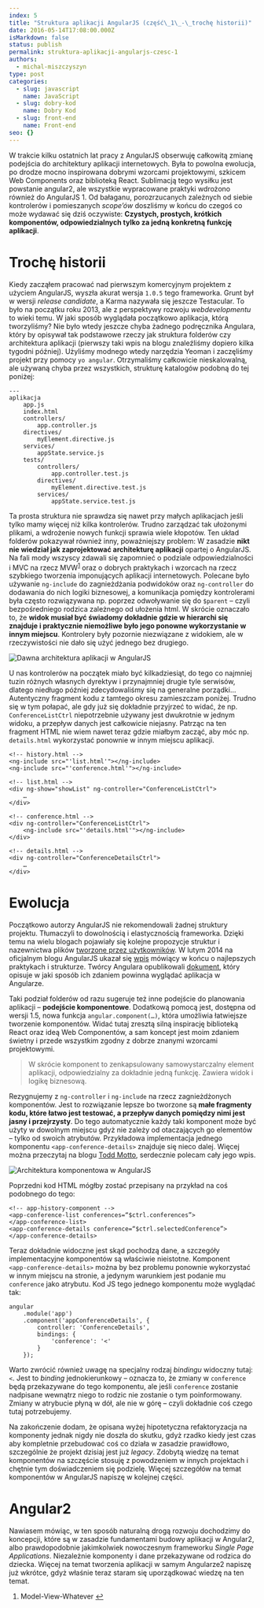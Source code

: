 ```yaml
---
index: 5
title: "Struktura aplikacji AngularJS (część\_1\_‑\_trochę historii)"
date: 2016-05-14T17:08:00.000Z
isMarkdown: false
status: publish
permalink: struktura-aplikacji-angularjs-czesc-1
authors:
  - michal-miszczyszyn
type: post
categories:
  - slug: javascript
    name: JavaScript
  - slug: dobry-kod
    name: Dobry Kod
  - slug: front-end
    name: Front-end
seo: {}
---
```


<p>W trakcie kilku ostatnich lat pracy z AngularJS obserwuję całkowitą zmianę podejścia do architektury aplikacji internetowych. Była to powolna ewolucja, po drodze mocno inspirowana dobrymi wzorcami projektowymi, szkicem Web Components oraz biblioteką React. Sublimacją tego wysiłku jest powstanie angular2, ale wszystkie wypracowane praktyki wdrożono również do AngularJS 1. Od bałaganu, porozrzucanych zależnych od siebie kontrolerów i pomieszanych <em>scope’ów</em> doszliśmy w końcu do czegoś co może wydawać się dziś oczywiste: <strong>Czystych, prostych, krótkich komponentów, odpowiedzialnych tylko za jedną konkretną funkcję aplikacji</strong>.</p>

<h1 id="trochhistorii">Trochę historii</h1>

<p>Kiedy zacząłem pracować nad pierwszym komercyjnym projektem z użyciem AngularJS, wyszła akurat wersja <code>1.0.5</code> tego frameworka.  Grunt był w wersji <em>release candidate</em>, a Karma nazywała się jeszcze Testacular. To było na początku roku 2013, ale z perspektywy rozwoju <em>webdevelopmentu</em> to wieki temu. W jaki sposób wyglądała początkowo aplikacja, którą tworzyliśmy? Nie było wtedy jeszcze chyba żadnego podręcznika Angulara, który by opisywał tak podstawowe rzeczy jak struktura folderów czy architektura aplikacji (pierwszy taki wpis na blogu znaleźliśmy dopiero kilka tygodni później). Użyliśmy modnego wtedy narzędzia Yeoman i zaczęliśmy projekt przy pomocy <code>yo angular</code>. Otrzymaliśmy całkowicie nieskalowalną, ale używaną chyba przez wszystkich, strukturę katalogów podobną do tej poniżej:</p>

<pre><code>---
aplikacja  
    app.js
    index.html
    controllers/
        app.controller.js
    directives/
        myElement.directive.js
    services/
        appState.service.js
    tests/
        controllers/
            app.controller.test.js
        directives/
            myElement.directive.test.js
        services/
            appState.service.test.js
</code></pre>

<p>Ta prosta struktura nie sprawdza się nawet przy małych aplikacjach jeśli tylko mamy więcej niż kilka kontrolerów. Trudno zarządzać tak ułożonymi plikami, a wdrożenie nowych funkcji sprawia wiele kłopotów. Ten układ folderów pokazywał również inny, poważniejszy problem: W zasadzie <strong>nikt nie wiedział jak zaprojektować architekturę aplikacji</strong> opartej o AngularJS. Na fali mody wszyscy zdawali się zapomnieć o podziale odpowiedzialności i MVC na rzecz MVW<sup id="fnref:1"><a href="#fn:1" rel="footnote">1</a></sup> oraz o dobrych praktykach i wzorcach na rzecz szybkiego tworzenia imponujących aplikacji internetowych. Polecane było używanie <code>ng‑include</code> do zagnieżdżania podwidoków oraz <code>ng‑controller</code> do dodawania do nich logiki biznesowej, a komunikacja pomiędzy kontrolerami była często rozwiązywana np. poprzez odwoływanie się do <code>$parent</code> – czyli bezpośredniego rodzica zależnego od ułożenia html. W skrócie oznaczało to, że <strong>widok musiał być świadomy dokładnie gdzie w hierarchi się znajduje i praktycznie niemożliwe było jego ponowne wykorzystanie w innym miejscu</strong>. Kontrolery były pozornie niezwiązane z widokiem, ale w rzeczywistości nie dało się użyć jednego bez drugiego.</p>

<p><img src="/content/images/2016/05/stara-architektura-angularjs-2.png" alt="Dawna architektura aplikacji w AngularJS" /></p>

<p>U nas kontrolerów na początek miało być kilkadziesiąt, do tego co najmniej tuzin różnych własnych dyrektyw i przynajmniej drugie tyle serwisów, dlatego niedługo później zdecydowaliśmy się na generalne porządki… Autentyczny fragment kodu z tamtego okresu zamieszczam poniżej. Trudno się w tym połapać, ale gdy już się dokładnie przyjrzeć to widać, że np. <code>ConferenceListCtrl</code> niepotrzebnie używany jest dwukrotnie w jednym widoku, a przepływ danych jest całkowicie niejasny. Patrząc na ten fragment HTML nie wiem nawet teraz gdzie miałbym zacząć, aby móc np. <code>details.html</code> wykorzystać ponownie w innym miejscu aplikacji.</p>

<pre><code class="language-html">&lt;!-- history.html --&gt;  
&lt;ng-include src="'list.html'"&gt;&lt;/ng-include&gt;  
&lt;ng-include src="'conference.html'"&gt;&lt;/ng-include&gt;

&lt;!-- list.html --&gt;  
&lt;div ng-show="showList" ng-controller="ConferenceListCtrl"&gt;  
    …
&lt;/div&gt;

&lt;!-- conference.html --&gt;  
&lt;div ng-controller="ConferenceListCtrl"&gt;  
    &lt;ng-include src="'details.html'"&gt;&lt;/ng-include&gt;
&lt;/div&gt;

&lt;!-- details.html --&gt;  
&lt;div ng-controller="ConferenceDetailsCtrl"&gt;  
    …
&lt;/div&gt;  
</code></pre>

<h1 id="ewolucja">Ewolucja</h1>

<p>Początkowo autorzy AngularJS nie rekomendowali żadnej struktury projektu. Tłumaczyli to dowolnością i elastycznością frameworka. Dzięki temu na wielu blogach pojawiały się kolejne propozycje struktur i nazewnictwa plików <a href="http://stackoverflow.com/questions/18542353/angularjs-folder-structure">tworzone przez użytkowników</a>. W lutym 2014 na oficjalnym blogu AngularJS ukazał się <a href="http://blog.angularjs.org/2014/02/an-angularjs-style-guide-and-best.html">wpis</a> mówiący w końcu o najlepszych praktykach i strukturze. Twórcy Angulara opublikowali <a href="https://docs.google.com/document/d/1XXMvReO8-Awi1EZXAXS4PzDzdNvV6pGcuaF4Q9821Es/pub">dokument</a>, który opisuje w jaki sposób ich zdaniem powinna wyglądać aplikacja w Angularze.</p>

<p>Taki podział folderów od razu sugeruje też inne podejście do planowania aplikacji – <strong>podejście komponentowe</strong>. Dodatkową pomocą jest, dostępna od wersji 1.5, nowa funkcja <code>angular.component(…)</code>, która umożliwia łatwiejsze tworzenie komponentów. Widać tutaj zresztą silną inspirację biblioteką React oraz ideą Web Componentów, a sam koncept jest moim zdaniem świetny i przede wszystkim zgodny z dobrze znanymi wzorcami projektowymi.</p>

<blockquote>
  <p>W skrócie komponent to zenkapsulowany samowystarczalny element aplikacji, odpowiedzialny za dokładnie jedną funkcję. Zawiera widok i logikę biznesową.</p>
</blockquote>

<p>Rezygnujemy z <code>ng-controller</code> i <code>ng-include</code> na rzecz zagnieżdżonych komponentów. Jest to rozwiązanie lepsze bo tworzone są <strong>małe fragmenty kodu, które łatwo jest testować, a przepływ danych pomiędzy nimi jest jasny i przejrzysty</strong>. Do tego automatycznie każdy taki komponent może być użyty w dowolnym miejscu gdyż nie zależy od otaczających go elementów – tylko od swoich atrybutów. Przykładowa implementacja jednego komponentu <code>&lt;app‑conference‑details&gt;</code> znajduje się nieco dalej. Więcej można przeczytaj na blogu <a href="https://toddmotto.com/exploring-the-angular-1-5-component-method/">Todd Motto</a>, serdecznie polecam cały jego wpis.</p>

<p><img src="/content/images/2016/05/architektura-komponentowa-angularjs.png" alt="Architektura komponentowa w AngularJS" /></p>

<p>Poprzedni kod HTML mógłby zostać przepisany na przykład na coś podobnego do tego:</p>

<pre><code class="language-html">&lt;!-- app-history-component --&gt;  
&lt;app-conference-list conferences=“$ctrl.conferences”&gt;  
&lt;/app-conference-list&gt;  
&lt;app-conference-details conference=“$ctrl.selectedConference”&gt;  
&lt;/app-conference-details&gt;  
</code></pre>

<p>Teraz dokładnie widoczne jest skąd pochodzą dane, a szczegóły implementacyjne komponentów są właściwie nieistotne. Komponent <code>&lt;app‑conference‑details&gt;</code> można by bez problemu ponownie wykorzystać w innym miejscu na stronie, a jedynym warunkiem jest podanie mu <code>conference</code> jako atrybutu. Kod JS tego jednego komponentu może wyglądać tak:</p>

<pre><code class="language-javascript">angular  
    .module('app')
    .component('appConferenceDetails', {
        controller: 'ConferenceDetails',
        bindings: {
            'conference': '&lt;'
        }
    });
</code></pre>

<p>Warto zwrócić również uwagę na specjalny rodzaj <em>bindingu</em> widoczny tutaj: <code>&lt;</code>. Jest to <em>binding</em> jednokierunkowy – oznacza to, że zmiany w <code>conference</code> będą przekazywane do tego komponentu, ale jeśli <code>conference</code> zostanie nadpisane wewnątrz niego to rodzic nie zostanie o tym poinformowany. Zmiany w atrybucie płyną w dół, ale nie w górę – czyli dokładnie coś czego tutaj potrzebujemy.</p>

<p>Na zakończenie dodam, że opisana wyżej hipotetyczna refaktoryzacja na komponenty jednak nigdy nie doszła do skutku, gdyż rzadko kiedy jest czas aby kompletnie przebudować coś co działa w zasadzie prawidłowo, szczególnie że projekt dzisiaj jest już <em>legacy</em>. Zdobytą wiedzę na temat komponentów na szczęście stosuję z powodzeniem w innych projektach i chętnie tym doświadczeniem się podzielę. Więcej szczegółów na temat komponentów w AngularJS napiszę w kolejnej części.</p>

<h1 id="angular2">Angular2</h1>

<p>Nawiasem mówiąc, w ten sposób naturalną drogą rozwoju dochodzimy do koncepcji, które są w zasadzie fundamentami budowy aplikacji w Angular2, albo prawdopodobnie jakimkolwiek nowoczesnym frameworku <em>Single Page Applications</em>. Niezależnie komponenty i dane przekazywane od rodzica do dziecka. Więcej na temat tworzenia aplikacji w samym Angularze2 napiszę już wkrótce, gdyż właśnie teraz staram się uporządkować wiedzę na ten temat.</p>

<div class="footnotes"><ol><li class="footnote" id="fn:1"><p>Model-View-Whatever <a href="#fnref:1" title="return to article">↩</a></p></li></ol></div>

